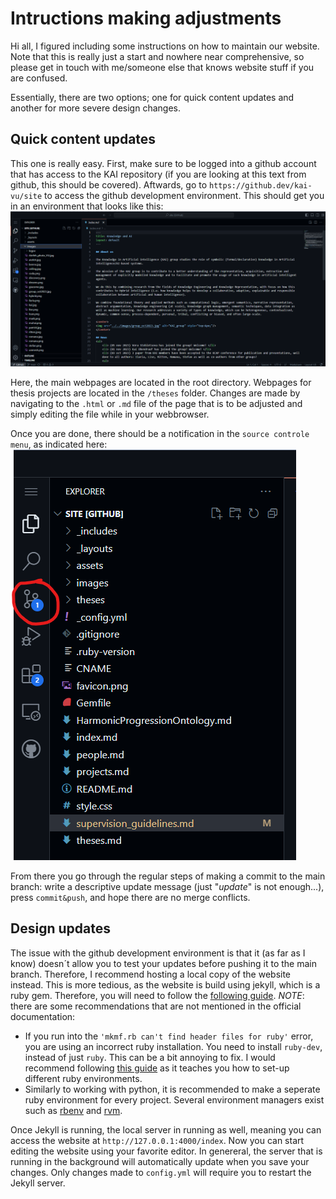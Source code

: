 
# Intructions making adjustments

Hi all, I figured including some instructions on how to maintain our website. Note that this is really just a start and nowhere near comprehensive, so please get in touch with me/someone else that knows website stuff if you are confused. 

Essentially, there are two options; one for quick content updates and another for more severe design changes.

## Quick content updates
This one is really easy. First, make sure to be logged into a github account that has access to the KAI repository (if you are looking at this text from github, this should be covered). Aftwards, go to `https://github.dev/kai-vu/site` to access the github development environment. This should get you in an environment that looks like this:
![github developement environment](/images/readme/github_dev_env.png)

Here, the main webpages are located in the root directory. Webpages for thesis projects are located in the `/theses` folder. Changes are made by navigating to the `.html` or `.md` file of the page that is to be adjusted and simply editing the file while in your webbrowser. 

Once you are done, there should be a notification in the `source controle menu`, as indicated here:
![updated file notification](/images/readme/updated_file.png)

From there you go through the regular steps of making a commit to the main branch: write a descriptive update message (just "_update_" is not enough...), press `commit&push`, and hope there are no merge conflicts.  


## Design updates
The issue with the github development environment is that it (as far as I know) doesn´t allow you to test your updates before pushing it to the main branch. Therefore, I recommend hosting a local copy of the website instead. This is more tedious, as the website is build using jekyll, which is a ruby gem. Therefore, you will need to follow the [following guide](https://jekyllrb.com/docs/installation/). *NOTE*: there are some recommendations that are not mentioned in the official documentation:
- If you run into the `'mkmf.rb can't find header files for ruby'` error, you are using an incorrect ruby installation. You need to install `ruby-dev`, instead of just `ruby`. This can be a bit annoying to fix. I would recommend following [this guide](https://cloud.google.com/ruby/docs/setup) as it teaches you how to set-up different ruby environments.
- Similarly to working with python, it is recommended to make a seperate ruby environment for every project. Several environment managers exist such as [rbenv](https://github.com/rbenv/rbenv) and [rvm](https://github.com/rvm/rvm). 

Once Jekyll is running, the local server in running as well, meaning you can access the website at `http://127.0.0.1:4000/index`. Now you can start editing the website using your favorite editor. In genereral, the server that is running in the background will automatically update when you save your changes. Only changes made to `config.yml` will require you to restart the Jekyll server. 



